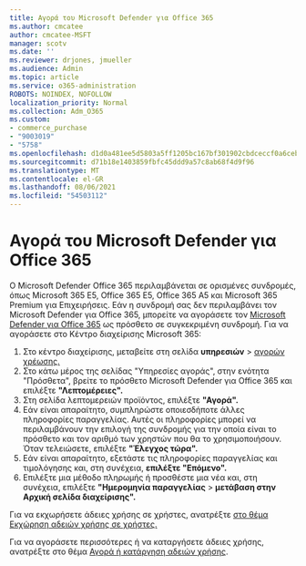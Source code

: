 ```yaml
---
title: Αγορά του Microsoft Defender για Office 365
ms.author: cmcatee
author: cmcatee-MSFT
manager: scotv
ms.date: ''
ms.reviewer: drjones, jmueller
ms.audience: Admin
ms.topic: article
ms.service: o365-administration
ROBOTS: NOINDEX, NOFOLLOW
localization_priority: Normal
ms.collection: Adm_O365
ms.custom:
- commerce_purchase
- "9003019"
- "5758"
ms.openlocfilehash: d1d0a481ee5d5803a5ff1205bc167bf301902cbdceccf0a6ceb8497ebc65e54a
ms.sourcegitcommit: d71b18e1403859fbfc45ddd9a57c8ab68f4d9f96
ms.translationtype: MT
ms.contentlocale: el-GR
ms.lasthandoff: 08/06/2021
ms.locfileid: "54503112"
---
```

# <a name="purchase-microsoft-defender-for-office-365"></a>Αγορά του Microsoft Defender για Office 365

Ο Microsoft Defender Office 365 περιλαμβάνεται σε ορισμένες συνδρομές, όπως Microsoft 365 E5, Office 365 E5, Office 365 A5 και Microsoft 365 Premium για Επιχειρήσεις. Εάν η συνδρομή σας δεν περιλαμβάνει τον Microsoft Defender για Office 365, μπορείτε να αγοράσετε τον [Microsoft Defender για Office 365](/microsoft-365/security/office-365-security/office-365-atp) ως πρόσθετο σε συγκεκριμένη συνδρομή. Για να αγοράσετε στο Κέντρο διαχείρισης Microsoft 365:

1. Στο κέντρο διαχείρισης, μεταβείτε στη σελίδα **υπηρεσιών**  >  [αγορών χρέωσης.](https://go.microsoft.com/fwlink/p/?linkid=868433)
2. Στο κάτω μέρος  της σελίδας "Υπηρεσίες αγοράς", στην ενότητα "Πρόσθετα", βρείτε το πρόσθετο Microsoft Defender για Office 365 και επιλέξτε **"Λεπτομέρειες".** 
3. Στη σελίδα λεπτομερειών προϊόντος, επιλέξτε **"Αγορά".**
4. Εάν είναι απαραίτητο, συμπληρώστε οποιεσδήποτε άλλες πληροφορίες παραγγελίας. Αυτές οι πληροφορίες μπορεί να περιλαμβάνουν την επιλογή της συνδρομής για την οποία είναι το πρόσθετο και τον αριθμό των χρηστών που θα το χρησιμοποιήσουν. Όταν τελειώσετε, επιλέξτε **"Έλεγχος τώρα".**
5. Εάν είναι απαραίτητο, εξετάστε τις πληροφορίες παραγγελίας και τιμολόγησης και, στη συνέχεια, **επιλέξτε "Επόμενο".**
6. Επιλέξτε μια μέθοδο πληρωμής ή προσθέστε μια νέα και, στη συνέχεια, επιλέξτε **"Ημερομηνία παραγγελίας**  >  **μετάβαση στην Αρχική σελίδα διαχείρισης".**

Για να εκχωρήσετε άδειες χρήσης σε χρήστες, ανατρέξτε [στο θέμα Εκχώρηση αδειών χρήσης σε χρήστες.](/microsoft-365/admin/manage/assign-licenses-to-users)

Για να αγοράσετε περισσότερες ή να καταργήσετε άδειες χρήσης, ανατρέξτε στο θέμα [Αγορά ή κατάργηση αδειών χρήσης](/microsoft-365/commerce/licenses/buy-licenses#buy-or-remove-licenses-for-your-business-subscription).